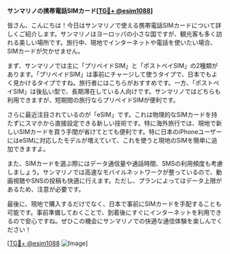**サンマリノの携帯電話SIMカード[[TG💪+ @esim1088](https://t.me/s/esim1088)]**

皆さん、こんにちは！今日はサンマリノで使える携帯電話SIMカードについて詳しくご紹介します。サンマリノはヨーロッパの小さな国ですが、観光客も多く訪れる美しい場所です。旅行中、現地でインターネットや電話を使いたい場合、SIMカードが欠かせません。

まず、サンマリノでは主に「プリペイドSIM」と「ポストペイSIM」の2種類があります。「プリペイドSIM」は事前にチャージして使うタイプで、日本でもよく見かけるタイプですね。旅行者にはこちらがおすすめです。一方、「ポストペイSIM」は後払い型で、長期滞在している人向けです。サンマリノではどちらも利用できますが、短期間の旅行ならプリペイドSIMが便利です。

さらに最近注目されているのが「eSIM」です。これは物理的なSIMカードを持たずにスマホから直接設定できる新しい技術です。特に海外旅行では、現地で新しいSIMカードを買う手間が省けてとても便利です。特に日本のiPhoneユーザーにはeSIMに対応したモデルが増えていて、これを使うと現地のSIMを簡単に追加できますよ。

また、SIMカードを選ぶ際にはデータ通信量や通話時間、SMSの利用頻度も考慮しましょう。サンマリノでは高速なモバイルネットワークが整っているので、動画視聴やSNSの投稿も快適に行えます。ただし、プランによってはデータ上限があるため、注意が必要です。

最後に、現地で購入するだけでなく、日本で事前にSIMカードを手配することも可能です。事前準備しておくことで、到着後にすぐにインターネットを利用できるので安心ですね。ぜひこの機会にサンマリノでの快適な通信体験を楽しんでください！

[[TG💪+ @esim1088](https://t.me/s/esim1088) ![Image](https://i.postimg.cc/Y0z9fWf4/image.png)]